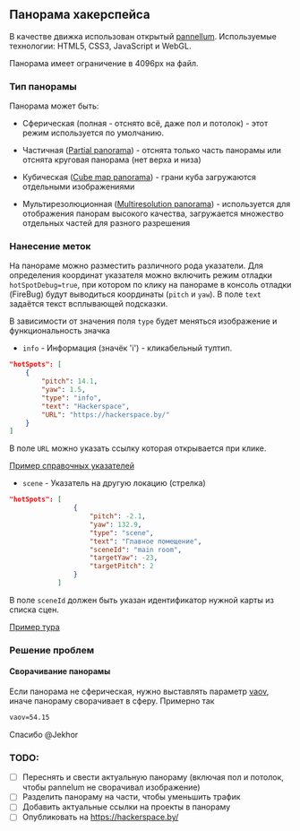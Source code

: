 ## Панорама хакерспейса

В качестве движка использован открытый [pannellum](https://github.com/mpetroff/pannellum/).
Используемые технологии: HTML5, CSS3, JavaScript и WebGL.

Панорама имеет ограничение в 4096px на файл.

### Тип панорамы

Панорама может быть:

- Сферическая (полная - отснято всё, даже пол и потолок) - этот режим используется по умолчанию.

- Частичная ([Partial panorama](https://pannellum.org/documentation/examples/partial-panorama/)) - отснята только часть панорамы или отснята круговая панорама (нет верха и низа)

- Кубическая ([Cube map panorama](https://pannellum.org/documentation/examples/cube-map/)) - грани куба загружаются отдельными изображениями

- Мультирезолюционная ([Multiresolution panorama](https://pannellum.org/documentation/examples/multiresolution/)) - используется для отображения панорам высокого качества, загружается множество отдельных частей для разного разрешения

### Нанесение меток

На панораме можно разместить различного рода указатели.
Для определения координат указателя можно включить режим отладки `hotSpotDebug=true`, при котором по клику на панораме в консоль отладки (FireBug) будут выводиться координаты (`pitch` и `yaw`). В поле `text` задаётся текст всплывающей подсказки.

В зависимости от значения поля `type` будет меняться изображение и функциональность значка

- `info` - Информация (значёк 'i') - кликабельный тултип.
```json
"hotSpots": [
    {
        "pitch": 14.1,
        "yaw": 1.5,
        "type": "info",
        "text": "Hackerspace",
        "URL": "https://hackerspace.by/"
    }
]
```

  В поле `URL` можно указать ссылку которая открывается при клике.

  [Пример справочных указателей](https://pannellum.org/documentation/examples/tour/)


- `scene` - Указатель на другую локацию (стрелка)
```json
"hotSpots": [
                {
                    "pitch": -2.1,
                    "yaw": 132.9,
                    "type": "scene",
                    "text": "Главное помещение",
                    "sceneId": "main room",
                    "targetYaw": -23,
                    "targetPitch": 2
                }
            ]
```

  В поле `sceneId` должен быть указан идентификатор нужной карты из списка сцен.

  [Пример тура](https://pannellum.org/documentation/examples/tour/)

### Решение проблем

#### Сворачивание панорамы

Если панорама не сферическая, нужно выставлять параметр [vaov](https://pannellum.org/documentation/examples/partial-panorama/), иначе панораму сворачивает в сферу. Примерно так
```html
vaov=54.15
```
Спасибо @Jekhor

### TODO:

- [ ] Переснять и свести актуальную панораму (включая пол и потолок, чтобы pannelum не сворачивал изображение)
- [ ] Разделить панораму на части, чтобы уменьшить трафик
- [ ] Добавить актуальные ссылки на проекты в панораму
- [ ] Опубликовать на https://hackerspace.by/
